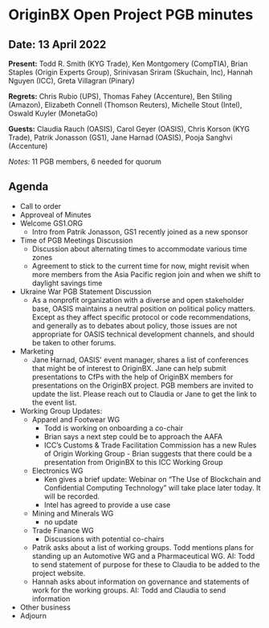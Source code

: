 # OriginBX Open Project PGB minutes 

## Date: 13 April 2022

**Present:** Todd R. Smith (KYG Trade), Ken Montgomery (CompTIA), Brian Staples (Origin Experts Group), Srinivasan Sriram (Skuchain, Inc), Hannah Nguyen (ICC), Greta Villagran (Pinary)

**Regrets:** Chris Rubio (UPS), Thomas Fahey (Accenture), Ben Stiling (Amazon), Elizabeth Connell (Thomson Reuters), Michelle Stout (Intel), Oswald Kuyler (MonetaGo)

**Guests:** Claudia Rauch (OASIS), Carol Geyer (OASIS), Chris Korson (KYG Trade), Patrik Jonasson (GS1), Jane Harnad (OASIS), Pooja Sanghvi (Accenture)

_Notes:_ 11 PGB members, 6 needed for quorum

## Agenda    
* Call to order
* Approveal of Minutes
* Welcome GS1.ORG
  * Intro from Patrik Jonasson, GS1 recently joined as a new sponsor
* Time of PGB Meetings Discussion
   * Discussion about alternating times to accommodate various time zones
   * Agreement to stick to the current time for now, might revisit when more members from the Asia Pacific region join and when we shift to daylight    savings time
* Ukraine War PGB Statement Discussion
  * As a nonprofit organization with a diverse and open stakeholder base, OASIS maintains a neutral position on political policy matters. Except as they   affect specific protocol or code recommendations, and generally as to debates about policy, those issues are not appropriate for OASIS technical development channels, and should be taken to other forums.
* Marketing
  * Jane Harnad, OASIS' event manager, shares a list of conferences that might be of interest to OriginBX. Jane can help submit presentations to CfPs with the help of OriginBX members for presentations on the OriginBX project. PGB members are invited to update the list. Please reach out to Claudia or Jane to get the link to the event list.
* Working Group Updates:
  * Apparel and Footwear WG
    * Todd is working on onboarding a co-chair
    * Brian says a next step could be to approach the AAFA 
    * ICC’s Customs & Trade Facilitation Commission has a new Rules of Origin Working Group - Brian suggests that there could be a presentation from OriginBX to this ICC Working Group
  * Electronics WG
    * Ken gives a brief update: Webinar on “The Use of Blockchain and Confidential Computing Technology” will take place later today. It will be recorded.
    * Intel has agreed to provide a use case
  * Mining and Minerals WG
    * no update
  * Trade Finance WG
    * Discussions with potential co-chairs
  * Patrik asks about a list of working groups. Todd mentions plans for standing up an Automotive WG and a Pharmaceutical WG. AI: Todd to send statement of purpose for these to Claudia to be added to the project website.
  * Hannah asks about information on governance and statements of work for the working groups. AI: Todd and Claudia to send information
* Other business
* Adjourn
